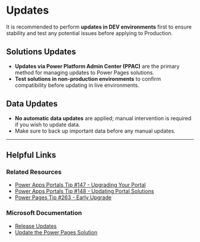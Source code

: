 # Updates  

It is recommended to perform **updates in DEV environments** first to ensure stability and test any potential issues before applying to Production.  

## Solutions Updates  
- **Updates via Power Platform Admin Center (PPAC)** are the primary method for managing updates to Power Pages solutions.  
- **Test solutions in non-production environments** to confirm compatibility before updating in live environments.  

## Data Updates  
- **No automatic data updates** are applied; manual intervention is required if you wish to update data.  
- Make sure to back up important data before any manual updates.  

---

## Helpful Links  

### Related Resources  
- [Power Apps Portals Tip #147 - Upgrading Your Portal](https://www.youtube.com/...)  
- [Power Apps Portals Tip #148 - Updating Portal Solutions](https://www.youtube.com/...)  
- [Power Pages Tip #263 - Early Upgrade](https://www.youtube.com/...)  

### Microsoft Documentation  
- [Release Updates](https://learn.microsoft.com/...)  
- [Update the Power Pages Solution](https://learn.microsoft.com/...)  
